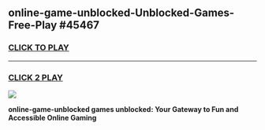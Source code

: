 
## online-game-unblocked-Unblocked-Games-Free-Play #45467
<h3>
<a href="https://us.freeplayer.one?title=online-game-unblocked&ref=9M">CLICK TO PLAY</a></h3>
<hr>

<h3>
<a href="https://us.freeplayer.one?title=online-game-unblocked&ref=9M">CLICK 2 PLAY</a>
  
</h3>

<a href="https://us.freeplayer.one?title=online-game-unblocked&ref=9M"><img src="https://clearcache.store/games.png"></a>


**online-game-unblocked games unblocked: Your Gateway to Fun and Accessible Online Gaming**
